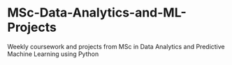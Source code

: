 # MSc-Data-Analytics-and-ML-Projects
Weekly coursework and projects from MSc in Data Analytics and Predictive Machine Learning using Python
